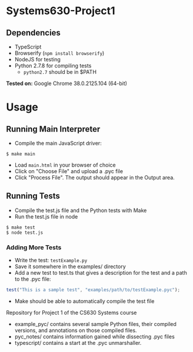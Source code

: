 Systems630-Project1
===================

## Dependencies
- TypeScript
- Browserify (`npm install browserify`)
- NodeJS for testing
- Python 2.7.8 for compiling tests
    - `python2.7` should be in $PATH

**Tested on:** Google Chrome 38.0.2125.104 (64-bit)

# Usage

## Running Main Interpreter
- Compile the main JavaScript driver:
```
$ make main
```
- Load `main.html` in your browser of choice
- Click on "Choose File" and upload a .pyc file
- Click "Process File". The output should appear in the Output area.

## Running Tests
- Compile the test.js file and the Python tests with Make
- Run the test.js file in node
```
$ make test
$ node test.js
```

### Adding More Tests
- Write the test: `testExample.py`
- Save it somewhere in the examples/ directory
- Add a new test to test.ts that gives a description for the test and a path to
  the .pyc file:
```javascript
test("This is a sample test", "examples/path/to/testExample.pyc");
```
- Make should be able to automatically compile the test file

Repository for Project 1 of the CS630 Systems course

- example\_pyc/ contains several sample Python files, their compiled versions,
  and annotations on those compiled files.
- pyc\_notes/ contains information gained while dissecting .pyc files
- typescript/ contains a start at the .pyc unmarshaller.
